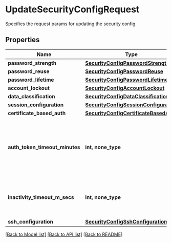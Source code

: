 # UpdateSecurityConfigRequest

Specifies the request params for updating the security config.

## Properties
Name | Type | Description | Notes
------------ | ------------- | ------------- | -------------
**password_strength** | [**SecurityConfigPasswordStrength**](SecurityConfigPasswordStrength.md) |  | [optional] 
**password_reuse** | [**SecurityConfigPasswordReuse**](SecurityConfigPasswordReuse.md) |  | [optional] 
**password_lifetime** | [**SecurityConfigPasswordLifetime**](SecurityConfigPasswordLifetime.md) |  | [optional] 
**account_lockout** | [**SecurityConfigAccountLockout**](SecurityConfigAccountLockout.md) |  | [optional] 
**data_classification** | [**SecurityConfigDataClassification**](SecurityConfigDataClassification.md) |  | [optional] 
**session_configuration** | [**SecurityConfigSessionConfiguration**](SecurityConfigSessionConfiguration.md) |  | [optional] 
**certificate_based_auth** | [**SecurityConfigCertificateBasedAuth**](SecurityConfigCertificateBasedAuth.md) |  | [optional] 
**auth_token_timeout_minutes** | **int, none_type** | Specifies the authentication token timeout in minutes. Applies both for API based access token and browser login cookie. | [optional] 
**inactivity_timeout_m_secs** | **int, none_type** | Specifies the UI inactivity timeout in milliseconds. Default value is 30 minutes. | [optional] 
**ssh_configuration** | [**SecurityConfigSshConfiguration**](SecurityConfigSshConfiguration.md) |  | [optional] 

[[Back to Model list]](../README.md#documentation-for-models) [[Back to API list]](../README.md#documentation-for-api-endpoints) [[Back to README]](../README.md)


